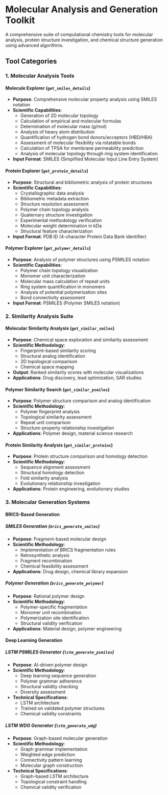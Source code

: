 # Molecular Analysis and Generation Toolkit

A comprehensive suite of computational chemistry tools for molecular analysis, protein structure investigation, and chemical structure generation using advanced algorithms.

## Tool Categories

### 1. Molecular Analysis Tools

#### Molecule Explorer (`get_smiles_details`)
- **Purpose**: Comprehensive molecular property analysis using SMILES notation
- **Scientific Capabilities**:
  - Generation of 2D molecular topology
  - Calculation of empirical and molecular formulas
  - Determination of molecular mass (g/mol)
  - Analysis of heavy atom distribution
  - Quantification of hydrogen bond donors/acceptors (HBD/HBA)
  - Assessment of molecular flexibility via rotatable bonds
  - Calculation of TPSA for membrane permeability prediction
  - Analysis of molecular topology through ring system identification
- **Input Format**: SMILES (Simplified Molecular Input Line Entry System)

#### Protein Explorer (`get_protein_details`)
- **Purpose**: Structural and bibliometric analysis of protein structures
- **Scientific Capabilities**:
  - Crystallographic data analysis
  - Bibliometric metadata extraction
  - Structure resolution assessment
  - Polymer chain topology analysis
  - Quaternary structure investigation
  - Experimental methodology verification
  - Molecular weight determination in kDa
  - Structural feature characterization
- **Input Format**: PDB ID (4-character Protein Data Bank identifier)

#### Polymer Explorer (`get_polymer_details`)
- **Purpose**: Analysis of polymer structures using PSMILES notation
- **Scientific Capabilities**:
  - Polymer chain topology visualization
  - Monomer unit characterization
  - Molecular mass calculation of repeat units
  - Ring system quantification in monomers
  - Analysis of potential polymerization sites
  - Bond connectivity assessment
- **Input Format**: PSMILES (Polymer SMILES notation)

### 2. Similarity Analysis Suite

#### Molecular Similarity Analysis (`get_similar_smiles`)
- **Purpose**: Chemical space exploration and similarity assessment
- **Scientific Methodology**:
  - Fingerprint-based similarity scoring
  - Structural analog identification
  - 2D topological comparison
  - Chemical space mapping
- **Output**: Ranked similarity scores with molecular visualizations
- **Applications**: Drug discovery, lead optimization, SAR studies

#### Polymer Similarity Search (`get_similar_psmiles`)
- **Purpose**: Polymer structure comparison and analog identification
- **Scientific Methodology**:
  - Polymer fingerprint analysis
  - Topological similarity assessment
  - Repeat unit comparison
  - Structure-property relationship investigation
- **Applications**: Polymer design, material science research

#### Protein Similarity Analysis (`get_similar_proteins`)
- **Purpose**: Protein structure comparison and homology detection
- **Scientific Methodology**:
  - Sequence alignment assessment
  - Structural homology detection
  - Fold similarity analysis
  - Evolutionary relationship investigation
- **Applications**: Protein engineering, evolutionary studies

### 3. Molecular Generation Systems

#### BRICS-Based Generation

##### SMILES Generation (`brics_generate_smiles`)
- **Purpose**: Fragment-based molecular design
- **Scientific Methodology**:
  - Implementation of BRICS fragmentation rules
  - Retrosynthetic analysis
  - Fragment recombination
  - Chemical feasibility assessment
- **Applications**: Drug design, chemical library expansion

##### Polymer Generation (`brics_generate_polymer`)
- **Purpose**: Rational polymer design
- **Scientific Methodology**:
  - Polymer-specific fragmentation
  - Monomer unit recombination
  - Polymerization site identification
  - Structural validity verification
- **Applications**: Material design, polymer engineering

#### Deep Learning Generation

##### LSTM PSMILES Generator (`lstm_generate_psmiles`)
- **Purpose**: AI-driven polymer design
- **Scientific Methodology**:
  - Deep learning sequence generation
  - Polymer grammar adherence
  - Structural validity checking
  - Diversity assessment
- **Technical Specifications**:
  - LSTM architecture
  - Trained on validated polymer structures
  - Chemical validity constraints

##### LSTM WDG Generator (`lstm_generate_wdg`)
- **Purpose**: Graph-based molecular generation
- **Scientific Methodology**:
  - Graph grammar implementation
  - Weighted edge prediction
  - Connectivity pattern learning
  - Molecular graph construction
- **Technical Specifications**:
  - Graph-based LSTM architecture
  - Topological constraint handling
  - Chemical validity verification